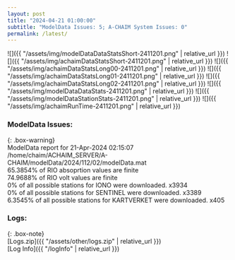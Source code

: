 ```yaml
---
layout: post
title: "2024-04-21 01:00:00"
subtitle: "ModelData Issues: 5; A-CHAIM System Issues: 0"
permalink: /latest/
---
```


![]({{ "/assets/img/modelDataDataStatsShort-2411201.png" | relative_url }})
![]({{ "/assets/img/achaimDataStatsShort-2411201.png" | relative_url }})
![]({{ "/assets/img/achaimDataStatsLong00-2411201.png" | relative_url }})
![]({{ "/assets/img/achaimDataStatsLong01-2411201.png" | relative_url }})
![]({{ "/assets/img/achaimDataStatsLong02-2411201.png" | relative_url }})
![]({{ "/assets/img/modelDataDataStats-2411201.png" | relative_url }})
![]({{ "/assets/img/modelDataStationStats-2411201.png" | relative_url }})
![]({{ "/assets/img/achaimRunTime-2411201.png" | relative_url }})


### ModelData Issues:  
  
{: .box-warning}  
 ModelData report for 21-Apr-2024 02:15:07   
 /home/chaim/ACHAIM_SERVER/A-CHAIM/modelData/2024/112/02/modelData.mat   
 65.3854% of RIO absoprtion values are finite   
 74.9688% of RIO volt values are finite   
 0% of all possible stations for IONO were downloaded. x3934   
 0% of all possible stations for SENTINEL were downloaded. x3389   
 6.3545% of all possible stations for KARTVERKET were downloaded. x405   
  


### Logs:  
  
{: .box-note}  
[Logs.zip]({{ "/assets/other/logs.zip" | relative_url }})  
[Log Info]({{ "/logInfo" | relative_url }})  
